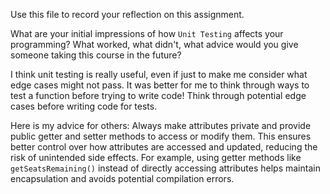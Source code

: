 Use this file to record your reflection on this assignment.

What are your initial impressions of how `Unit Testing` affects your programming?
What worked, what didn't, what advice would you give someone taking this course in the future?

I think unit testing is really useful, even if just to make me consider what edge cases might not pass. It was better for me to think through ways to test a function before trying to write code! Think through potential edge cases before writing code for tests.

Here is my advice for others: 
Always make attributes private and provide public getter and setter methods to access or modify them. This ensures better control over how attributes are accessed and updated, reducing the risk of unintended side effects. For example, using getter methods like `getSeatsRemaining()` instead of directly accessing attributes helps maintain encapsulation and avoids potential compilation errors.

